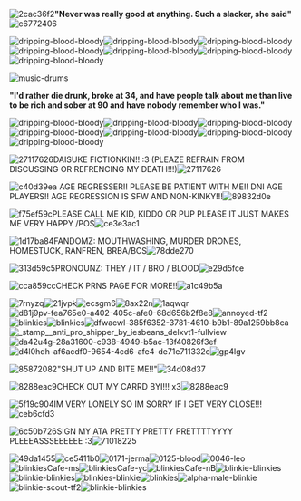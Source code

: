  ![2cac36f2](https://github.com/user-attachments/assets/da6eecfe-ef49-49fe-858e-14a71c09e4b0)**"Never was really good at anything. Such a slacker, she said"**![c6772406](https://github.com/user-attachments/assets/bd0a7a4a-da57-4ade-9c1f-22995e6908ad)


 ![dripping-blood-bloody](https://github.com/user-attachments/assets/6003e230-659a-442d-9838-2d19ed354593)![dripping-blood-bloody](https://github.com/user-attachments/assets/77c3bfd3-aa06-429c-ae9e-b418975b9e4e)![dripping-blood-bloody](https://github.com/user-attachments/assets/4d431c0a-3080-4ba3-acea-abe5236eb3a5)![dripping-blood-bloody](https://github.com/user-attachments/assets/174af693-4c80-4756-8960-10289651853d)![dripping-blood-bloody](https://github.com/user-attachments/assets/5a8c6aa4-c95e-4975-8969-b7fb590cdde2)![dripping-blood-bloody](https://github.com/user-attachments/assets/2559268f-b521-44f4-81f2-ae0c4030e14b)![dripping-blood-bloody](https://github.com/user-attachments/assets/f8890d4e-53a3-43a1-a835-eb4574d9d8e8)

![music-drums](https://github.com/user-attachments/assets/3bca4ca7-4859-480a-94e7-3a87d9b3e6cf)

**"I'd rather die drunk, broke at 34, and have people talk about me than live to be rich and sober at 90 and have nobody remember who I was."**

![dripping-blood-bloody](https://github.com/user-attachments/assets/6003e230-659a-442d-9838-2d19ed354593)![dripping-blood-bloody](https://github.com/user-attachments/assets/77c3bfd3-aa06-429c-ae9e-b418975b9e4e)![dripping-blood-bloody](https://github.com/user-attachments/assets/4d431c0a-3080-4ba3-acea-abe5236eb3a5)![dripping-blood-bloody](https://github.com/user-attachments/assets/174af693-4c80-4756-8960-10289651853d)![dripping-blood-bloody](https://github.com/user-attachments/assets/5a8c6aa4-c95e-4975-8969-b7fb590cdde2)![dripping-blood-bloody](https://github.com/user-attachments/assets/2559268f-b521-44f4-81f2-ae0c4030e14b)![dripping-blood-bloody](https://github.com/user-attachments/assets/f8890d4e-53a3-43a1-a835-eb4574d9d8e8)

![27117626](https://github.com/user-attachments/assets/a1983fae-0385-4d1c-aced-25eaffe65b09)DAISUKE FICTIONKIN!! :3 (PLEAZE REFRAIN FROM DISCUSSING OR REFRENCING MY DEATH!!!)![27117626](https://github.com/user-attachments/assets/29bd4910-7faa-481c-868c-1e65b4b6bea3)

![c40d39ea](https://github.com/user-attachments/assets/c5a028ef-adc5-48e7-812d-3b34c0ba7300) AGE REGRESSER!! PLEASE BE PATIENT WITH ME!! DNI AGE PLAYERS!! AGE REGRESSION IS SFW AND NON-KINKY!!!![89832d0e](https://github.com/user-attachments/assets/2db7c6aa-2caf-44fc-8601-3435320bb154)
 

![f75ef59c](https://github.com/user-attachments/assets/1be0a953-55fa-4c71-b5f5-f4f6d17f2734)PLEASE CALL ME KID, KIDDO OR PUP PLEASE IT JUST MAKES ME VERY HAPPY /POS![ce3e3ac1](https://github.com/user-attachments/assets/270591c6-b77c-411d-b9f5-edc442bd38c1)


![1d17ba84](https://github.com/user-attachments/assets/abdee298-1057-4bdb-bfd2-7a1bc212da5e)FANDOMZ: MOUTHWASHING, MURDER DRONES, HOMESTUCK, RANFREN, BRBA/BCS![78dde270](https://github.com/user-attachments/assets/6189679d-233c-4348-97b8-5a505af7719b)



![313d59c5](https://github.com/user-attachments/assets/ca7375f8-302c-43ee-a870-72d85f1be7b9)PRONOUNZ: THEY / IT / BRO / BLOOD![e29d5fce](https://github.com/user-attachments/assets/e6e5c776-36a5-4bd8-bbe8-a99b7742f34f)


![cca859cc](https://github.com/user-attachments/assets/1b9a14f2-0965-45d3-b8f6-173702592cb7)CHECK PRNS PAGE FOR MORE!!![a1c49b5a](https://github.com/user-attachments/assets/9e5a8f33-52be-4988-9e3d-f8f0daca4a3f)




 
![7rnyzq](https://github.com/user-attachments/assets/579a85a8-475b-43e7-81f9-07867cedf373)![21jvpk](https://github.com/user-attachments/assets/8717d1e2-63ad-46d3-ab63-b802801ae992)![ecsgm6](https://github.com/user-attachments/assets/ae7bd934-a3d0-446a-a5fb-2034f5eb934d)![8ax22n](https://github.com/user-attachments/assets/17238a78-1535-4933-aba8-109c639c5bc6)![1aqwqr](https://github.com/user-attachments/assets/662ccdcc-2b7f-4ce6-b6a2-ecb3c1ffbfa3)![d81j9pv-fea765e0-a402-405c-afe0-68d656b2f8e8](https://github.com/user-attachments/assets/13424bde-b050-40c3-aef7-617cf49a1c26)![annoyed-tf2](https://github.com/user-attachments/assets/ef631e9f-b0c6-487e-a2df-a9395eb60ea6)![blinkies](https://github.com/user-attachments/assets/8724fde3-fd43-4542-8051-8b64ca1422f7)![blinkies](https://github.com/user-attachments/assets/44fece81-412e-474f-8f06-cd1277bd6d4a)![dfwacwl-385f6352-3781-4610-b9b1-89a1259bb8ca](https://github.com/user-attachments/assets/b7e52bf1-784d-425e-8c30-10ed9b3cfc44)![_stamp__anti_pro_shipper_by_iesbeans_delxvt1-fullview](https://github.com/user-attachments/assets/949fd46a-c485-43de-988e-61b55f65f5d2)![da42u4g-28a31600-c938-4949-b5ac-13f40826f3ef](https://github.com/user-attachments/assets/a0019555-c2d4-4a5e-96ff-3e21f5544a56)![d4l0hdh-af6acdf0-9654-4cd6-afe4-de71e711332c](https://github.com/user-attachments/assets/41637b50-8ac6-4155-b319-e3111976c74d)![gp4lgv](https://github.com/user-attachments/assets/a876be4a-f0ae-4c04-8d7f-e4b22303f092)







![85872082](https://github.com/user-attachments/assets/17671d9e-8aa8-48f5-8ac5-c7b9e1fa5005)"SHUT UP AND BITE ME!!"![34d08d37](https://github.com/user-attachments/assets/84f512a5-625b-4915-a039-b77e8ba630c0)




![8288eac9](https://github.com/user-attachments/assets/c4bbbe65-740a-4450-9415-8980e4ef5d5e)CHECK OUT MY CARRD BYI!!! x3![8288eac9](https://github.com/user-attachments/assets/c17691fc-9511-4194-b795-aa34927be8c1)

![5f19c904](https://github.com/user-attachments/assets/1fb4d258-c254-4647-88a9-65dcc5713981)IM VERY LONELY SO IM SORRY IF I GET VERY CLOSE!!!![ceb6cfd3](https://github.com/user-attachments/assets/9ddbe6a4-9b70-427f-8cf9-3872838daad8)



![6c50b726](https://github.com/user-attachments/assets/55572dc8-4927-481e-8c9a-00e943feaada)SIGN MY ATA PRETTY PRETTY PRETTTTYYYY PLEEEASSSEEEEEE :3![71018225](https://github.com/user-attachments/assets/c0f9e69d-5668-4964-b6c3-8b72c594d3f3)



![49da1455](https://github.com/user-attachments/assets/5bf79693-2931-4521-89ce-678417fa61c8)![ce5411b0](https://github.com/user-attachments/assets/e60107cd-3006-49f2-8458-59fde2a70a5f)![0171-jerma](https://github.com/user-attachments/assets/e3ac1641-c50c-4111-a086-4f31a095796a)![0125-blood](https://github.com/user-attachments/assets/4516e848-f254-4629-8ac2-c4450305bc77)![0046-leo](https://github.com/user-attachments/assets/e27fdf10-3cb9-4f02-9f08-324efea39af7)![blinkiesCafe-ms](https://github.com/user-attachments/assets/198f4737-d321-4499-9285-a16eac58d1ab)![blinkiesCafe-yc](https://github.com/user-attachments/assets/8731bf5b-843b-44c9-bc01-b5e23c001fa1)![blinkiesCafe-nB](https://github.com/user-attachments/assets/68da52b3-e7ba-4e44-a212-bee5a5c4f426)![blinkie-blinkies](https://github.com/user-attachments/assets/478eed8f-b575-4940-97ed-93170cc4ba30)![blinkie-blinkies](https://github.com/user-attachments/assets/94e38396-fc03-4991-9f69-2e57869e3297)![blinkies-blinkie](https://github.com/user-attachments/assets/13ed85f9-7a6c-4bf0-93d5-ecc2ad973702)![blinkies](https://github.com/user-attachments/assets/08a75b4a-0a12-4675-886f-7759bc1c6981)![alpha-male-blinkie](https://github.com/user-attachments/assets/ac39df86-2d2f-4fcf-8cfc-c634f2a4f0c6)![blinkie-scout-tf2](https://github.com/user-attachments/assets/9cfc58b1-9a13-4c36-b8e9-2cfc58725dc9)![blinkie-blinkies](https://github.com/user-attachments/assets/56ae8993-338c-4045-bf82-13efc68e0e16)



















